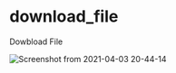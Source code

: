 # download_file
Dowbload File



![Screenshot from 2021-04-03 20-44-14](https://user-images.githubusercontent.com/80406227/113516999-4e29b300-9575-11eb-98e0-59b6ed592ed8.png)
